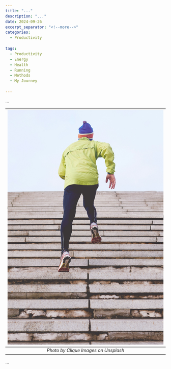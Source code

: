 ```yaml
---
title: "..."
description: "..."
date: 2024-09-26
excerpt_separator: "<!--more-->"
categories:
  - Productivity

tags:
  - Productivity
  - Energy
  - Health
  - Running
  - Methods
  - My Journey

---
```


...

| ![image](/assets/images/clique-images-running-unsplash.jpg) |
|:--:|
| *Photo by Clique Images on Unsplash* |


...